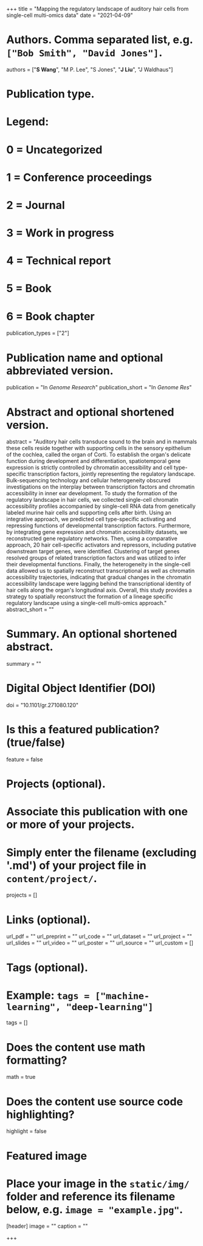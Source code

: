 +++
title = "Mapping the regulatory landscape of auditory hair cells from single-cell multi-omics data"
date = "2021-04-09"

# Authors. Comma separated list, e.g. `["Bob Smith", "David Jones"]`.
authors = ["__S Wang__", "M P. Lee", "S Jones", "__J Liu__", "J Waldhaus"]

# Publication type.
# Legend:
# 0 = Uncategorized
# 1 = Conference proceedings
# 2 = Journal
# 3 = Work in progress
# 4 = Technical report
# 5 = Book
# 6 = Book chapter
publication_types = ["2"]

# Publication name and optional abbreviated version.
publication = "In *Genome Research*"
publication_short = "In *Genome Res*"

# Abstract and optional shortened version.
abstract = "Auditory hair cells transduce sound to the brain and in mammals these cells reside together with supporting cells in the sensory epithelium of the cochlea, called the organ of Corti. To establish the organ's delicate function during development and differentiation, spatiotemporal gene expression is strictly controlled by chromatin accessibility and cell type-specific transcription factors, jointly representing the regulatory landscape. Bulk-sequencing technology and cellular heterogeneity obscured investigations on the interplay between transcription factors and chromatin accessibility in inner ear development. To study the formation of the regulatory landscape in hair cells, we collected single-cell chromatin accessibility profiles accompanied by single-cell RNA data from genetically labeled murine hair cells and supporting cells after birth. Using an integrative approach, we predicted cell type-specific activating and repressing functions of developmental transcription factors. Furthermore, by integrating gene expression and chromatin accessibility datasets, we reconstructed gene regulatory networks. Then, using a comparative approach, 20 hair cell-specific activators and repressors, including putative downstream target genes, were identified. Clustering of target genes resolved groups of related transcription factors and was utilized to infer their developmental functions. Finally, the heterogeneity in the single-cell data allowed us to spatially reconstruct transcriptional as well as chromatin accessibility trajectories, indicating that gradual changes in the chromatin accessibility landscape were lagging behind the transcriptional identity of hair cells along the organ's longitudinal axis. Overall, this study provides a strategy to spatially reconstruct the formation of a lineage specific regulatory landscape using a single-cell multi-omics approach."
abstract_short = ""

# Summary. An optional shortened abstract.
summary = ""

# Digital Object Identifier (DOI)
doi = "10.1101/gr.271080.120"

# Is this a featured publication? (true/false)
feature = false

# Projects (optional).
#   Associate this publication with one or more of your projects.
#   Simply enter the filename (excluding '.md') of your project file in `content/project/`.
projects = []

# Links (optional).
url_pdf = ""
url_preprint = ""
url_code = ""
url_dataset = ""
url_project = ""
url_slides = ""
url_video = ""
url_poster = ""
url_source = ""
url_custom = []

# Tags (optional).
# Example: `tags = ["machine-learning", "deep-learning"]`
tags = []

# Does the content use math formatting?
math = true

# Does the content use source code highlighting?
highlight = false

# Featured image
# Place your image in the `static/img/` folder and reference its filename below, e.g. `image = "example.jpg"`.
[header]
image = ""
caption = ""

+++


